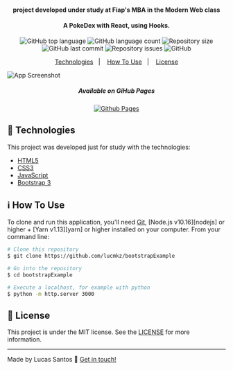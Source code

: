 <h4 align="center">project developed under study at Fiap's MBA in the Modern Web class</h4>
<h4 align="center">
  A PokeDex with React, using Hooks.
</h4>
<p align="center">
  <img alt="GitHub top language" src="https://img.shields.io/github/languages/top/lucmkz/bootstrapExample.svg">

  <img alt="GitHub language count" src="https://img.shields.io/github/languages/count/lucmkz/bootstrapExample.svg">

  <img alt="Repository size" src="https://img.shields.io/github/languages/code-size/lucmkz/bootstrapExample.svg">
  
  <img alt="GitHub last commit" src="https://img.shields.io/github/last-commit/lucmkz/bootstrapExample.svg">

  <img alt="Repository issues" src="https://img.shields.io/github/issues/lucmkz/bootstrapExample.svg">

  <img alt="GitHub" src="https://img.shields.io/github/license/lucmkz/bootstrapExample.svg">
</p>

<p align="center">
  <a href="#rocket-technologies">Technologies</a>&nbsp;&nbsp;&nbsp;|&nbsp;&nbsp;&nbsp;
  <a href="#information_source-how-to-use">How To Use</a>&nbsp;&nbsp;&nbsp;|&nbsp;&nbsp;&nbsp;
  <a href="#memo-license">License</a>
</p>

![App Screenshot](https://res.cloudinary.com/dwudlwkie/image/upload/v1581464368/Unnntitled_blsf5x.png)
<p align="center">
  <h5 align="center">
    Available on GiHub Pages
  </h5>
</p>

<p align="center">
  <a align="center" href="https://lucmkz.github.io/bootstrapExample/" target="_blank">
    <img alt="Github Pages" src="https://res.cloudinary.com/dwudlwkie/image/upload/v1580429605/sdsd_qltl17.png">
  </a>
</p>


## :rocket: Technologies

This project was developed just for study with the technologies:

-  [HTML5](https://developer.mozilla.org/pt-BR/docs/Web/HTML/HTML5)
-  [CSS3](https://developer.mozilla.org/pt-BR/docs/Archive/CSS3)
-  [JavaScript](https://developer.mozilla.org/pt-BR/docs/Web/JavaScript)
-  [Bootstrap 3 ](https://getbootstrap.com/docs/3.3/)

## :information_source: How To Use

To clone and run this application, you'll need [Git](https://git-scm.com), [Node.js v10.16][nodejs] or higher + [Yarn v1.13][yarn] or higher installed on your computer. From your command line:

```bash
# Clone this repository
$ git clone https://github.com/lucmkz/bootstrapExample

# Go into the repository
$ cd bootstrapExample

# Execute a localhost, for example with python 
$ python -m http.server 3000
```

## :memo: License
This project is under the MIT license. See the [LICENSE]() for more information.

---

Made by Lucas Santos :wave: [Get in touch!](https://www.linkedin.com/in/lucasmk/)
